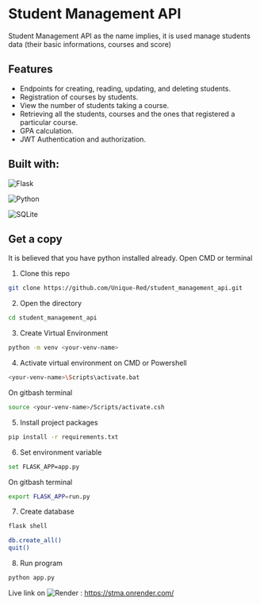 # Student Management API

Student Management API as the name implies, it is used manage students data (their basic informations, courses and score)

## Features
- Endpoints for creating, reading, updating, and deleting students.
- Registration of courses by students.
- View the number of students taking a course.
- Retrieving all the students, courses and the ones that registered a particular course.
- GPA calculation.
- JWT Authentication and authorization.

## Built with:
![Flask](https://img.shields.io/badge/flask-%23000.svg?style=for-the-badge&logo=flask&logoColor=white)

![Python](https://img.shields.io/badge/python-3670A0?style=for-the-badge&logo=python&logoColor=ffdd54)

![SQLite](https://img.shields.io/badge/sqlite-%2307405e.svg?style=for-the-badge&logo=sqlite&logoColor=white)


## Get a copy
It is believed that you have python installed already. Open CMD or terminal
1. Clone this repo
```sh
git clone https://github.com/Unique-Red/student_management_api.git
```
2. Open the directory
```sh
cd student_management_api
```
3. Create Virtual Environment
```sh
python -m venv <your-venv-name>
```
4. Activate virtual environment on CMD or Powershell
```sh
<your-venv-name>\Scripts\activate.bat
```
On gitbash terminal
```sh
source <your-venv-name>/Scripts/activate.csh
```
5. Install project packages
```sh
pip install -r requirements.txt
```
6. Set environment variable
```sh
set FLASK_APP=app.py
```
On gitbash terminal
```sh
export FLASK_APP=run.py
```
7. Create database
```sh
flask shell
```
```sh
db.create_all()
quit()
```
8. Run program
```sh
python app.py
```

Live link on
![Render](https://img.shields.io/badge/Render-%46E3B7.svg?style=for-the-badge&logo=render&logoColor=white) : https://stma.onrender.com/